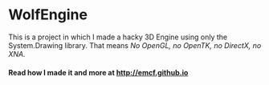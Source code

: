 # WolfEngine

This is a project in which I made a hacky 3D Engine using only the System.Drawing library. That means _No OpenGL, no OpenTK, no DirectX, no XNA._

#### Read how I made it and more at http://emcf.github.io
